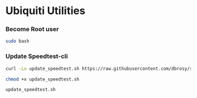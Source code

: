 # Ubiquiti Utilities
### Become Root user
```bash
sudo bash
```

### Update Speedtest-cli
```bash
curl -Lo update_speedtest.sh https://raw.githubusercontent.com/dbrosy/scripts/master/update_speedtest.sh

chmod +x update_speedtest.sh

update_speedtest.sh
```
